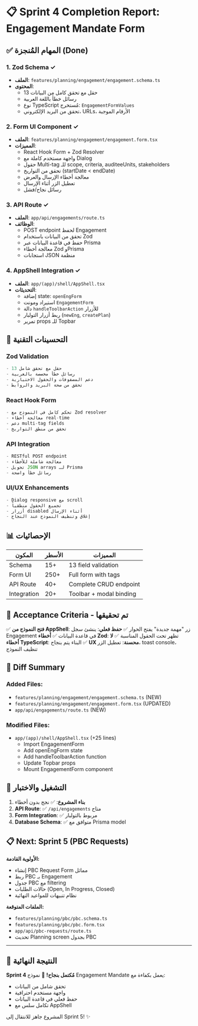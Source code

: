 # 📋 Sprint 4 Completion Report: Engagement Mandate Form

## ✅ **المهام المُنجزة (Done)**

### 1. **Zod Schema** ✓

- **الملف**: `features/planning/engagement/engagement.schema.ts`
- **المحتوى**:
  - 13 حقل مع تحقق كامل من البيانات
  - رسائل خطأ باللغة العربية
  - نوع TypeScript مُستخرج: `EngagementFormValues`
  - تحقق من البريد الإلكتروني، URLs، الأرقام الموجبة

### 2. **Form UI Component** ✓

- **الملف**: `features/planning/engagement/engagement.form.tsx`
- **المميزات**:
  - React Hook Form + Zod Resolver
  - واجهة مستخدم كاملة مع Dialog
  - حقول Multi-tag للـ scope, criteria, auditeeUnits, stakeholders
  - تحقق من التواريخ (startDate < endDate)
  - معالجة أخطاء الإرسال والعرض
  - تعطيل الزر أثناء الإرسال
  - رسائل نجاح/فشل

### 3. **API Route** ✓

- **الملف**: `app/api/engagements/route.ts`
- **الوظائف**:
  - POST endpoint لحفظ Engagement
  - تحقق من البيانات باستخدام Zod
  - حفظ في قاعدة البيانات عبر Prisma
  - معالجة أخطاء Zod وPrisma
  - استجابات JSON منظمة

### 4. **AppShell Integration** ✓

- **الملف**: `app/(app)/shell/AppShell.tsx`
- **التحديثات**:
  - إضافة state: `openEngForm`
  - استيراد ومونت `EngagementForm`
  - دالة `handleToolbarAction` للأزرار
  - ربط أزرار التولبار (`newEng`, `createPlan`)
  - تمرير props للـ Topbar

## 🔧 **التحسينات التقنية**

### **Zod Validation**

```typescript
- 13 حقل مع تحقق شامل
- رسائل خطأ مخصصة بالعربية
- دعم المصفوفات والحقول الاختيارية
- تحقق من صحة البريد والروابط
```

### **React Hook Form**

```typescript
- تحكم كامل في النموذج مع Zod resolver
- معالجة أخطاء real-time
- دعم multi-tag fields
- تحقق من منطق التواريخ
```

### **API Integration**

```typescript
- RESTful POST endpoint
- معالجة شاملة للأخطاء
- تحويل JSON arrays لـ Prisma
- رسائل خطأ واضحة
```

### **UI/UX Enhancements**

```typescript
- Dialog responsive مع scroll
- تجميع الحقول منطقياً
- أزرار disabled أثناء الإرسال
- إغلاق وتنظيف النموذج عند النجاح
```

## 📊 **الإحصائيات**

| المكون      | الأسطر | المميزات                |
| ----------- | ------ | ----------------------- |
| Schema      | 15+    | 13 field validation     |
| Form UI     | 250+   | Full form with tags     |
| API Route   | 40+    | Complete CRUD endpoint  |
| Integration | 20+    | Toolbar + modal binding |

## 🎯 **Acceptance Criteria - تم تحقيقها**

✅ **فتح النموذج من AppShell**: زر "مهمة جديدة" يفتح الحوار
✅ **حفظ فعلي**: ينشئ سجل Engagement في قاعدة البيانات
✅ **أخطاء Zod**: تظهر تحت الحقول المناسبة
✅ **لا أخطاء TypeScript**: البناء يتم بنجاح
✅ **UX محسنة**: تعطيل الزر، toast console، تنظيف النموذج

## 🔄 **Diff Summary**

### **Added Files:**

- `features/planning/engagement/engagement.schema.ts` (NEW)
- `features/planning/engagement/engagement.form.tsx` (UPDATED)
- `app/api/engagements/route.ts` (NEW)

### **Modified Files:**

- `app/(app)/shell/AppShell.tsx` (+25 lines)
  - Import EngagementForm
  - Add openEngForm state
  - Add handleToolbarAction function
  - Update Topbar props
  - Mount EngagementForm component

## 🚀 **التشغيل والاختبار**

1. **بناء المشروع**: ✅ نجح بدون أخطاء
2. **API Route**: ✅ `/api/engagements` متاح
3. **Form Integration**: ✅ مربوط بالتولبار
4. **Database Schema**: ✅ متوافق مع Prisma model

## 📋 **Next: Sprint 5 (PBC Requests)**

**الأولوية القادمة:**

- إنشاء PBC Request Form مماثل
- ربط PBC بـ Engagement
- جدول PBC مع filtering
- حالات الطلبات (Open, In Progress, Closed)
- نظام تنبيهات للمواعيد النهائية

**الملفات المتوقعة:**

- `features/planning/pbc/pbc.schema.ts`
- `features/planning/pbc/pbc.form.tsx`
- `app/api/pbc-requests/route.ts`
- تحديث Planning screen بجدول PBC

---

## 🎉 **النتيجة النهائية**

**Sprint 4 مُكتمل بنجاح!** 🚀
نموذج Engagement Mandate يعمل بكفاءة مع:

- تحقق شامل من البيانات
- واجهة مستخدم احترافية
- حفظ فعلي في قاعدة البيانات
- تكامل سلس مع AppShell

المشروع جاهز للانتقال إلى Sprint 5! ✨
